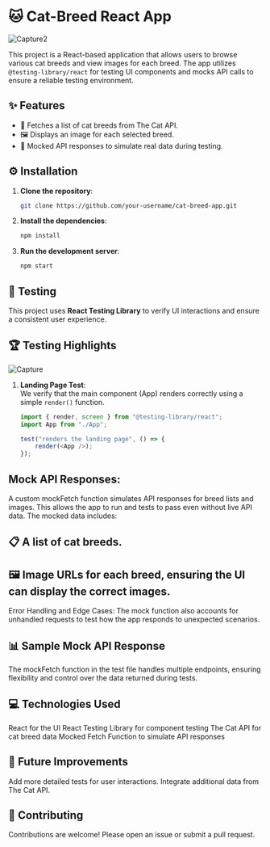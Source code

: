 # 🐱 Cat-Breed React App

![Capture2](https://github.com/user-attachments/assets/da2c141a-7a1f-4522-9837-8b5752546c6d)

This project is a React-based application that allows users to browse various cat breeds and view images for each breed. The app utilizes `@testing-library/react` for testing UI components and mocks API calls to ensure a reliable testing environment.

## ✨ Features

- 📜 Fetches a list of cat breeds from The Cat API.
- 🖼️ Displays an image for each selected breed.
- 🧪 Mocked API responses to simulate real data during testing.

## ⚙️ Installation

1. **Clone the repository**:
    ```bash
    git clone https://github.com/your-username/cat-breed-app.git
    ```
2. **Install the dependencies**:
    ```bash
    npm install
    ```

3. **Run the development server**:
    ```bash
    npm start
    ```

## 🧪 Testing

This project uses **React Testing Library** to verify UI interactions and ensure a consistent user experience.


## 🏆 Testing Highlights
![Capture](https://github.com/user-attachments/assets/9626f7a8-e256-466d-a82c-34fd192b3c64)
1. **Landing Page Test**:  
   We verify that the main component (App) renders correctly using a simple `render()` function.

   ```javascript
   import { render, screen } from "@testing-library/react";
   import App from "./App";

   test("renders the landing page", () => {
       render(<App />);
   });
## Mock API Responses:
A custom mockFetch function simulates API responses for breed lists and images. This allows the app to run and tests to pass even without live API data. The mocked data includes:

## 📋 A list of cat breeds.
## 🖼️ Image URLs for each breed, ensuring the UI can display the correct images.
Error Handling and Edge Cases:
The mock function also accounts for unhandled requests to test how the app responds to unexpected scenarios.

## 📊 Sample Mock API Response
The mockFetch function in the test file handles multiple endpoints, ensuring flexibility and control over the data returned during tests. 

## 💻 Technologies Used
React for the UI
React Testing Library for component testing
The Cat API for cat breed data
Mocked Fetch Function to simulate API responses
## 🚀 Future Improvements
Add more detailed tests for user interactions.
Integrate additional data from The Cat API.
## 🤝 Contributing
Contributions are welcome! Please open an issue or submit a pull request.
